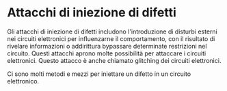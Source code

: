 # Attacchi di iniezione di difetti

Gli attacchi di iniezione di difetti includono l'introduzione di disturbi esterni nei circuiti elettronici per influenzarne il comportamento, con il risultato di rivelare informazioni o addirittura bypassare determinate restrizioni nel circuito. Questi attacchi aprono molte possibilità per attaccare i circuiti elettronici. Questo attacco è anche chiamato glitching dei circuiti elettronici.

Ci sono molti metodi e mezzi per iniettare un difetto in un circuito elettronico.
